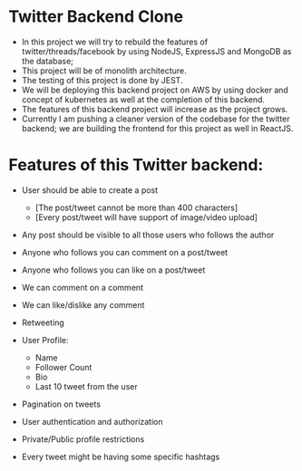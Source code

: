  # Twitter Backend Clone
  - In this project we will try to rebuild the features of twitter/threads/facebook by using NodeJS, ExpressJS and MongoDB as the database;
  - This project will be of monolith architecture.
  - The testing of this project is done by JEST.
  - We will be deploying this backend project on AWS by using docker and concept of kubernetes as well at the completion of this backend.
  - The features of this backend project will increase as the project grows.
  - Currently I am pushing a cleaner version of the codebase for the twitter backend; we are building the frontend for this project as well in ReactJS.
 # Features of this Twitter backend:

 - User should be able to create a post
    - [The post/tweet cannot be more than 400 characters]
    - [Every post/tweet will have support of image/video upload]
 - Any post should be visible to all those users who follows the author
 - Anyone who follows you can comment on a post/tweet
 - Anyone who follows you can like on a post/tweet
 - We can comment on a comment
 - We can like/dislike any comment
 - Retweeting

 - User Profile: 
    - Name
    - Follower Count
    - Bio
    - Last 10 tweet from the user

 - Pagination on tweets
 - User authentication and authorization
 - Private/Public profile restrictions
 - Every tweet might be having some specific hashtags
